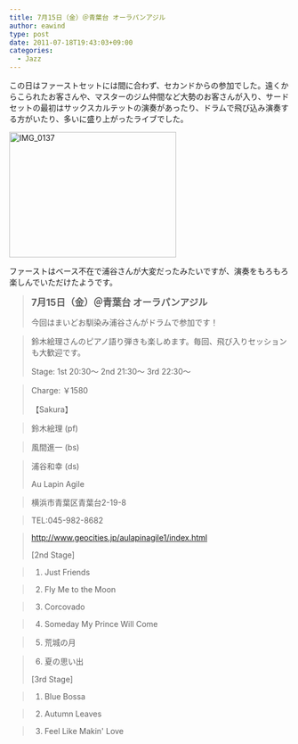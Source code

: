 ```yaml
---
title: 7月15日（金）＠青葉台 オーラパンアジル
author: eawind
type: post
date: 2011-07-18T19:43:03+09:00
categories:
  - Jazz
---
```

この日はファーストセットには間に合わず、セカンドからの参加でした。遠くからこられたお客さんや、マスターのジム仲間など大勢のお客さんが入り、サードセットの最初はサックスカルテットの演奏があったり、ドラムで飛び込み演奏する方がいたり、多いに盛り上がったライブでした。

[<img class="alignnone size-medium wp-image-919" src="/img/2011/07/IMG_0137.jpg" alt="IMG_0137" width="300" height="225" srcset="/img/2011/07/IMG_0137.jpg 300w, /img/2011/07/IMG_0137-1024x768.jpg 1024w" sizes="(max-width: 300px) 100vw, 300px" />][1]

ファーストはベース不在で浦谷さんが大変だったみたいですが、演奏をもろもろ楽しんでいただけたようです。

> **<big>7月15日（金）＠青葉台 オーラパンアジル</big>**
>
> 今回はまいどお馴染み浦谷さんがドラムで参加です！

> 鈴木絵理さんのピアノ語り弾きも楽しめます。毎回、飛び入りセッションも大歓迎です。
>
> Stage: 1st 20:30〜 2nd 21:30〜 3rd 22:30〜

> Charge: ￥1580
>
> 【Sakura】

> 鈴木絵理 (pf)

> 風間進一 (bs)

> 浦谷和幸 (ds)
>
> Au Lapin Agile

> 横浜市青葉区青葉台2-19-8

> TEL:045-982-8682

> http://www.geocities.jp/aulapinagile1/index.html
>
> [2nd Stage]

> 1. Just Friends

> 2. Fly Me to the Moon

> 3. Corcovado

> 4. Someday My Prince Will Come

> 5. 荒城の月

> 6. 夏の思い出
>
> [3rd Stage]

> 1. Blue Bossa

> 2. Autumn Leaves

> 3. Feel Like Makin' Love

 [1]: /img/2011/07/IMG_0137.jpg
